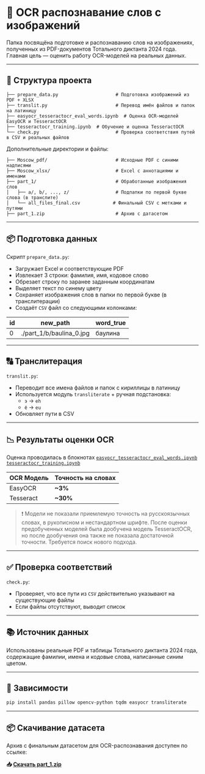 
# 🧠 OCR распознавание слов с изображений

Папка посвящёна подготовке и распознаванию слов на изображениях, полученных из PDF-документов Тотального диктанта 2024 года. Главная цель — оценить работу OCR-моделей на реальных данных.

---

## 📂 Структура проекта

```
├── prepare_data.py                     # Подготовка изображений из PDF + XLSX
├── translit.py                         # Перевод имён файлов и папок на латиницу
├── easyocr_tesseractocr_eval_words.ipynb  # Оценка OCR-моделей EasyOCR и TesseractOCR
├── tesseractocr_training.ipynb  # Обучение и оценка TesseractOCR
└── check.py                            # Проверка соответствия путей в CSV и реальных файлов
```

Дополнительные директории и файлы:
```
├── Moscow_pdf/                         # Исходные PDF с синими надписями
├── Moscow_xlsx/                        # Excel с аннотациями и именами
├── part_1/                             # Обработанные изображения слов
│   ├── a/, b/, ..., z/                 # Подпапки по первой букве слова (в транслите)
│   └── all_files_final.csv            # Финальный CSV с метками и путями
├── part_1.zip                          # Архив с датасетом
```

---

## 📦 Подготовка данных

Скрипт `prepare_data.py`:
- Загружает Excel и соответствующие PDF
- Извлекает 3 строки: фамилия, имя, кодовое слово
- Обрезает строку по заранее заданным координатам
- Выделяет текст по синему цвету
- Сохраняет изображения слов в папки по первой букве (в транслитерации)
- Создаёт `CSV` файл со следующими колонками:

| id | new_path                   | word_true |
|----|----------------------------|-----------|
| 0  | ./part_1/b/baulina_0.jpg   | баулина   |

---

## 🔠 Транслитерация

`translit.py`:
- Переводит все имена файлов и папок с кириллицы в латиницу
- Используется модуль `transliterate` + ручная подстановка:
  - `э` → `eh`
  - `ё` → `eu`
- Обновляет пути в CSV

---

## 📉 Результаты оценки OCR

Оценка проводилась в блокнотах [`easyocr_tesseractocr_eval_words.ipynb`](./easyocr_tesseractocr_eval_words.ipynb)
[`tesseractocr_training.ipynb`](./tesseractocr_training.ipynb)

| OCR Модель   | Точность на словах |
|--------------|--------------------|
| EasyOCR      | **~3%**            |
| Tesseract    | **~30%**           |

> ❗ Модели не показали приемлемую точность на русскоязычных словах, в рукописном и нестандартном шрифте. После оценки предобученных моделей была дообучена модель TesseractOCR, но после дообучения она также не показала достаточной точности. Требуется поиск нового подхода.

---

## ✅ Проверка соответствий

`check.py`:
- Проверяет, что все пути из `CSV` действительно указывают на существующие файлы
- Если файлы отсутствуют, выводит список

---

## 📚 Источник данных

Использованы реальные PDF и таблицы Тотального диктанта 2024 года, содержащие фамилии, имена и кодовые слова, написанные синим цветом.

---

## 🔧 Зависимости

```bash
pip install pandas pillow opencv-python tqdm easyocr transliterate
```

---

## 📦 Скачивание датасета

Архив с финальным датасетом для OCR-распознавания доступен по ссылке:

**📥 [Скачать part_1.zip](https://drive.google.com/file/d/1MYNx0zDFZIEoys7o8wHhp4tFhyTAZ77n/view?usp=sharing)**